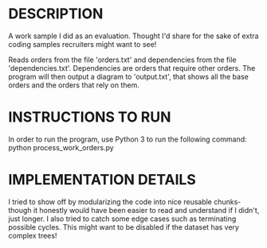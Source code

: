 # DESCRIPTION
A work sample I did as an evaluation. Thought I'd share for the sake of extra coding samples recruiters might want to see!

Reads orders from the file 'orders.txt' and dependencies from the file 'dependencies.txt'.
Dependencies are orders that require other orders.
The program will then output a diagram to 'output.txt', 
that shows all the base orders and the orders that rely on them.

# INSTRUCTIONS TO RUN 
 In order to run the program, use Python 3 to run the following command:
 python process_work_orders.py

# IMPLEMENTATION DETAILS 
I tried to show off by modularizing the code into nice reusable chunks- though it honestly
would have been easier to read and understand if I didn't, just longer.
I also tried to catch some edge cases such as terminating possible cycles. This might want to be
disabled if the dataset has very complex trees!

